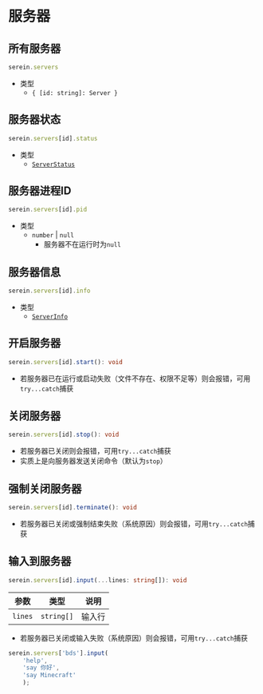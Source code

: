 # 服务器

## 所有服务器

```ts
serein.servers
```

- 类型
  - `{ [id: string]: Server }`

## 服务器状态

```ts
serein.servers[id].status
```

- 类型
  - [`ServerStatus`](./structures/ServerStatus)

## 服务器进程ID

```ts
serein.servers[id].pid
```

- 类型
  - `number` | `null`
    - 服务器不在运行时为`null`

## 服务器信息

```ts
serein.servers[id].info
```

- 类型
  - [`ServerInfo`](./structures/ServerInfo)

## 开启服务器

```ts
serein.servers[id].start(): void
```

- 若服务器已在运行或启动失败（文件不存在、权限不足等）则会报错，可用`try...catch`捕获

## 关闭服务器

```ts
serein.servers[id].stop(): void
```

- 若服务器已关闭则会报错，可用`try...catch`捕获
- 实质上是向服务器发送关闭命令（默认为`stop`）

## 强制关闭服务器

```ts
serein.servers[id].terminate(): void
```

- 若服务器已关闭或强制结束失败（系统原因）则会报错，可用`try...catch`捕获

## 输入到服务器

```ts
serein.servers[id].input(...lines: string[]): void
```

| 参数    | 类型       | 说明   |
| ------- | ---------- | ------ |
| `lines` | `string[]` | 输入行 |

- 若服务器已关闭或输入失败（系统原因）则会报错，可用`try...catch`捕获

```ts title="示例"
serein.servers['bds'].input(
    'help', 
    'say 你好',
    'say Minecraft'
    );
```
